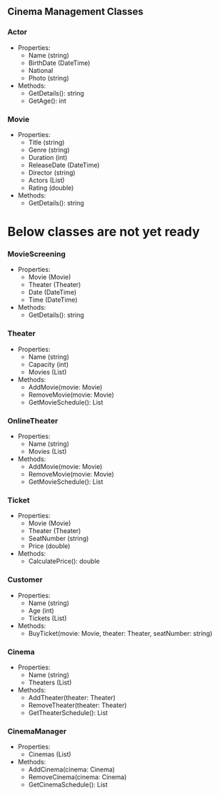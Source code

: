 ## Cinema Management Classes

### Actor
- Properties:
    - Name (string)
    - BirthDate (DateTime)
    - National
    - Photo (string)
- Methods:
    - GetDetails(): string
    - GetAge(): int

### Movie
- Properties:
    - Title (string)
    - Genre (string)
    - Duration (int)
    - ReleaseDate (DateTime)
    - Director (string)
    - Actors (List<Actor>)
    - Rating (double)
- Methods:
    - GetDetails(): string

# Below classes are not yet ready

### MovieScreening
- Properties:
    - Movie (Movie)
    - Theater (Theater)
    - Date (DateTime)
    - Time (DateTime)
- Methods:
    - GetDetails(): string


### Theater
- Properties:
    - Name (string)
    - Capacity (int)
    - Movies (List<Movie>)
- Methods:
    - AddMovie(movie: Movie)
    - RemoveMovie(movie: Movie)
    - GetMovieSchedule(): List<Movie>

### OnlineTheater
- Properties:
    - Name (string)
    - Movies (List<Movie>)
- Methods:
    - AddMovie(movie: Movie)
    - RemoveMovie(movie: Movie)
    - GetMovieSchedule(): List<Movie>

### Ticket
- Properties:
    - Movie (Movie)
    - Theater (Theater)
    - SeatNumber (string)
    - Price (double)
- Methods:
    - CalculatePrice(): double

### Customer
- Properties:
    - Name (string)
    - Age (int)
    - Tickets (List<Ticket>)
- Methods:
    - BuyTicket(movie: Movie, theater: Theater, seatNumber: string)

### Cinema
- Properties:
    - Name (string)
    - Theaters (List<Theater>)
- Methods:
    - AddTheater(theater: Theater)
    - RemoveTheater(theater: Theater)
    - GetTheaterSchedule(): List<Movie>

### CinemaManager
- Properties:
    - Cinemas (List<Cinema>)
- Methods:
    - AddCinema(cinema: Cinema)
    - RemoveCinema(cinema: Cinema)
    - GetCinemaSchedule(): List<Movie>


 